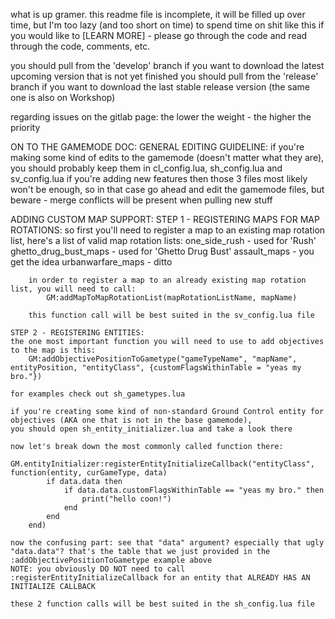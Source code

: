 what is up gramer. this readme file is incomplete, it will be filled up over time, but I'm too lazy (and too short on time) to spend time on shit like this if you would like to [LEARN MORE] - please go through the code and read through the code, comments, etc.

you should pull from the 'develop' branch if you want to download the latest upcoming version that is not yet finished you should pull from the 'release' branch if you want to download the last stable release version (the same one is also on Workshop)

regarding issues on the gitlab page: the lower the weight - the higher the priority

ON TO THE GAMEMODE DOC: GENERAL EDITING GUIDELINE: if you're making some kind of edits to the gamemode (doesn't matter what they are), you should probably keep them in cl_config.lua, sh_config.lua and sv_config.lua if you're adding new features then those 3 files most likely won't be enough, so in that case go ahead and edit the gamemode files, but beware - merge conflicts will be present when pulling new stuff

ADDING CUSTOM MAP SUPPORT:
	STEP 1 - REGISTERING MAPS FOR MAP ROTATIONS:
		so first you'll need to register a map to an existing map rotation list, here's a list of valid map rotation lists:
			one_side_rush - used for 'Rush'
			ghetto_drug_bust_maps - used for 'Ghetto Drug Bust'
			assault_maps - you get the idea
			urbanwarfare_maps - ditto
			
		in order to register a map to an already existing map rotation list, you will need to call:
			GM:addMapToMapRotationList(mapRotationListName, mapName)
			
		this function call will be best suited in the sv_config.lua file
		
	STEP 2 - REGISTERING ENTITIES:
	the one most important function you will need to use to add objectives to the map is this:
		GM:addObjectivePositionToGametype("gameTypeName", "mapName", entityPosition, "entityClass", {customFlagsWithinTable = "yeas my bro."})
		
	for examples check out sh_gametypes.lua
		
	if you're creating some kind of non-standard Ground Control entity for objectives (AKA one that is not in the base gamemode),
	you should open sh_entity_initializer.lua and take a look there
	
	now let's break down the most commonly called function there:
		GM.entityInitializer:registerEntityInitializeCallback("entityClass", function(entity, curGameType, data)
			if data.data then
				if data.data.customFlagsWithinTable == "yeas my bro." then
					print("hello coon!")
				end
			end
		end)
		
	now the confusing part: see that "data" argument? especially that ugly "data.data"? that's the table that we just provided in the :addObjectivePositionToGametype example above
	NOTE: you obviously DO NOT need to call :registerEntityInitializeCallback for an entity that ALREADY HAS AN INITIALIZE CALLBACK
	
	these 2 function calls will be best suited in the sh_config.lua file